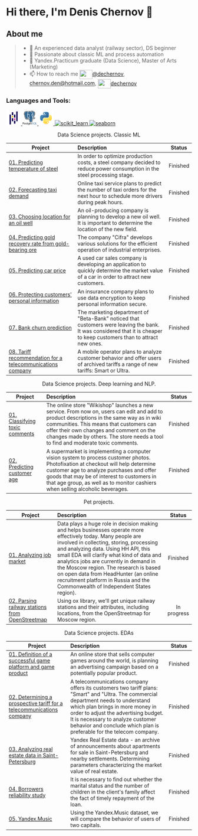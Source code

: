# Hi there, I'm Denis Chernov 👋

## About me  
> - 🔭 An experienced data analyst (railway sector), DS beginner
> - 🌱 Passionate about classic ML and process automation
> - 📡 Yandex.Practicum graduate (Data Science), Master of Arts (Marketing)
> - 📫 How to reach me <a href="https://t.me/dechernov" target="balnk"><img align="center" src="https://download.logo.wine/logo/Telegram_(software)/Telegram_(software)-Logo.wine.png" height="25" width="35" />@dechernov</a>, chernov.den@hotmail.com, <a href="https://www.linkedin.com/in/dechernov/" target="balnk"><img align="center" src="https://download.logo.wine/logo/LinkedIn/LinkedIn-Icon-Logo.wine.png" height="25" width="35" />dechernov</a>

<h3 align="left">Languages and Tools:</h3>
<p align="left"> <a href="https://pandas.pydata.org/" target="_blank" rel="noreferrer"> <img src="https://raw.githubusercontent.com/devicons/devicon/2ae2a900d2f041da66e950e4d48052658d850630/icons/pandas/pandas-original.svg" alt="pandas" width="40" height="40"/> </a> <a href="https://www.postgresql.org" target="_blank" rel="noreferrer"> <img src="https://raw.githubusercontent.com/devicons/devicon/master/icons/postgresql/postgresql-original-wordmark.svg" alt="postgresql" width="40" height="40"/> </a> <a href="https://www.python.org" target="_blank" rel="noreferrer"> <img src="https://raw.githubusercontent.com/devicons/devicon/master/icons/python/python-original.svg" alt="python" width="40" height="40"/> </a> <a href="https://scikit-learn.org/" target="_blank" rel="noreferrer"> <img src="https://upload.wikimedia.org/wikipedia/commons/0/05/Scikit_learn_logo_small.svg" alt="scikit_learn" width="40" height="40"/> </a> <a href="https://seaborn.pydata.org/" target="_blank" rel="noreferrer"> <img src="https://seaborn.pydata.org/_images/logo-mark-lightbg.svg" alt="seaborn" width="40" height="40"/> </a> </p>


<p align="center"> Data Science projects. Classic ML </p align="center">


| **Project** | **Description** | **Status** |
| -------------------- | :--------------------- |:---------------------------:|
| [01. Predicting temperature of steel](https://github.com/dechernov/DS_projects/blob/main/Yandex.Practicum%20projects/Predicting%20temperature%20of%20steel/final_project_final_version.ipynb)|In order to optimize production costs, a steel company decided to reduce power consumption in the steel processing stage.|Finished|
| [02. Forecasting taxi demand](https://github.com/dechernov/DS_projects/blob/main/Yandex.Practicum%20projects/Forecasting%20taxi%20demand/taxies_forecasting.ipynb)|Online taxi service plans to predict the number of taxi orders for the next hour to schedule more drivers during peak hours.|Finished|
| [03. Choosing location for an oil well](https://github.com/dechernov/DS_projects/blob/main/Yandex.Practicum%20projects/Choosing%20location%20for%20an%20oil%20well/oil.ipynb)|An oil-producing company is planning to develop a new oil well. It is important to determine the location of the new field.|Finished|
| [04. Predicting gold recovery rate from gold-bearing ore](https://github.com/dechernov/DS_projects/blob/main/Yandex.Practicum%20projects/Predicting%20gold%20concentration/gold%20prediction.ipynb)|The company "Cifra" develops various solutions for the efficient operation of industrial enterprises.|Finished|
| [05. Predicting car price](https://github.com/dechernov/DS_projects/blob/main/Yandex.Practicum%20projects/Predicting%20car%20price/car%20price.ipynb)|A used car sales company is developing an application to quickly determine the market value of a car in order to attract new customers.|Finished|
| [06. Protecting customers' personal information](https://github.com/dechernov/DS_projects/blob/main/Yandex.Practicum%20projects/Protecting%20customers'%20personal%20information/Protecting%20customers'%20personal%20information.ipynb)|An insurance company plans to use data encryption to keep personal information secure.|Finished|
| [07. Bank churn prediction](https://github.com/dechernov/DS_projects/blob/main/Yandex.Practicum%20projects/Bank%20churn%20prediction/Bank%20churn%20prediction.ipynb)|The marketing department of "Beta-Bank" noticed that customers were leaving the bank. It was considered that it is cheaper to keep customers than to attract new ones.|Finished|
| [08. Tariff recommendation for a telecommunications company](https://github.com/dechernov/DS_projects/blob/main/Yandex.Practicum%20projects/Tariff%20recommendation%20for%20a%20telecommunications%20company/Tariff%20recommendation%20for%20a%20telecommunications%20company.ipynb)|A mobile operator plans to analyze customer behavior and offer users of archived tariffs a range of new tariffs: Smart or Ultra.|Finished|


<p align="center"> Data Science projects. Deep learning and NLP. </p align="center">


| **Project** | **Description** | **Status** |
| -------------------- | :--------------------- |:---------------------------:|
| [01. Classifying toxic comments](https://github.com/dechernov/DS_projects/blob/main/Yandex.Practicum%20projects/Classifying%20toxic%20comments/toxic%20comments.ipynb)|The online store "Wikishop" launches a new service. From now on, users can edit and add to product descriptions in the same way as in wiki communities. This means that customers can offer their own changes and comment on the changes made by others. The store needs a tool to find and moderate toxic comments.|Finished|
| [02. Predicting customer age](https://github.com/dechernov/DS_projects/blob/main/Yandex.Practicum%20projects/Predicting%20customer%20age/predicting%20customer%20age.ipynb)|A supermarket is implementing a computer vision system to process customer photos. Photofixation at checkout will help determine customer age to analyze purchases and offer goods that may be of interest to customers in that age group, as well as to monitor cashiers when selling alcoholic beverages.|Finished|

<p align="center"> Pet projects. </p align="center">


| **Project** | **Description** | **Status** |
| -------------------- | :--------------------- |:---------------------------:|
| [01. Analyzing job market](https://github.com/dechernov/DS_projects/blob/main/Pet%20projects/analyzing%20data%20science%20job%20market_new.ipynb)|Data plays a huge role in decision making and helps businesses operate more effectively today. Many people are involved in collecting, storing, processing and analyzing data. Using HH API, this small EDA will clarify what kind of data and analytics jobs are currently in demand in the Moscow region. The research is based on open data from HeadHunter (an online recruitment platform in Russia and the Commonwealth of Independent States region).|Finished|
| [02. Parsing railway stations from OpenStreetmap](https://github.com/dechernov/DS_projects/blob/main/Pet%20projects/stations.ipynb)|Using ox library, we'll get unique railway stations and their attributes, including locations, from the OpenStreetmap for Moscow region.|In progress|

<p align="center"> Data Science projects. EDAs </p align="center">


| **Project** | **Description** | **Status** |
| -------------------- | :--------------------- |:---------------------------:|
| [01. Definition of a successful game platform and game product](https://github.com/dechernov/DS_projects/blob/main/Yandex.Practicum%20projects/Defining%20a%20successful%20gaming%20platform%20and%20product/games.ipynb)|An online store that sells computer games around the world, is planning an advertising campaign based on a potentially popular product.|Finished|
| [02. Determining a prospective tariff for a telecommunications company](https://github.com/dechernov/DS_projects/blob/main/Yandex.Practicum%20projects/Telecom%20company/Telecom%20company.ipynb)|A telecommunications company offers its customers two tariff plans: "Smart" and "Ultra. The commercial department needs to understand which plan brings in more money in order to adjust the advertising budget. It is necessary to analyze customer behavior and conclude which plan is preferable for the telecom company.|Finished|
| [03. Analyzing real estate data in Saint-Petersburg](https://github.com/dechernov/DS_projects/blob/main/Yandex.Practicum%20projects/Real%20estate/real%20estate.ipynb)|Yandex Real Estate data - an archive of announcements about apartments for sale in Saint-Petersburg and nearby settlements. Determining parameters characterizing the market value of real estate.|Finished|
| [04. Borrowers reliability study](https://github.com/dechernov/DS_projects/blob/main/Yandex.Practicum%20projects/Borrowers%20reliability%20study/Borrowers%20reliability%20study.ipynb)| It is necessary to find out whether the marital status and the number of children in the client's family affect the fact of timely repayment of the loan.|Finished|
| [05. Yandex.Music](https://github.com/dechernov/DS_projects/blob/main/Yandex.Practicum%20projects/Yandex.Music/Yandex.Music.ipynb)| Using the Yandex.Music dataset, we will compare the behavior of users of two capitals.|Finished|


<!--
**dechernov/dechernov** is a ✨ _special_ ✨ repository because its `README.md` (this file) appears on your GitHub profile.

Here are some ideas to get you started:

- 🔭 I’m currently working on ...
- 🌱 I’m currently learning ...
- 👯 I’m looking to collaborate on ...
- 🤔 I’m looking for help with ...
- 💬 Ask me about ...
- 📫 How to reach me: ...
- 😄 Pronouns: ...
- ⚡ Fun fact: ...
-->
